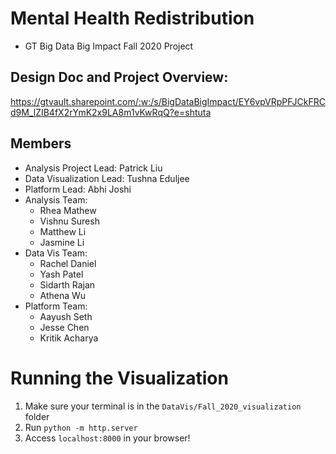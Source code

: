 # Mental Health Redistribution
- GT Big Data Big Impact Fall 2020 Project
## Design Doc and Project Overview:
https://gtvault.sharepoint.com/:w:/s/BigDataBigImpact/EY6vpVRpPFJCkFRCd9M_lZIB4fX2rYmK2x9LA8m1vKwRqQ?e=shtuta
## Members
- Analysis Project Lead: Patrick Liu
- Data Visualization Lead: Tushna Eduljee
- Platform Lead: Abhi Joshi
- Analysis Team:
    - Rhea Mathew 
    - Vishnu Suresh 
    - Matthew Li 
    - Jasmine Li 
- Data Vis Team:
    - Rachel Daniel  
    - Yash Patel  
    - Sidarth Rajan 
    - Athena Wu 
- Platform Team:
    - Aayush Seth 
    - Jesse Chen 
    - Kritik Acharya 
# Running the Visualization
1. Make sure your terminal is in the `DataVis/Fall_2020_visualization` folder
2. Run `python -m http.server`
3. Access `localhost:8000` in your browser!
